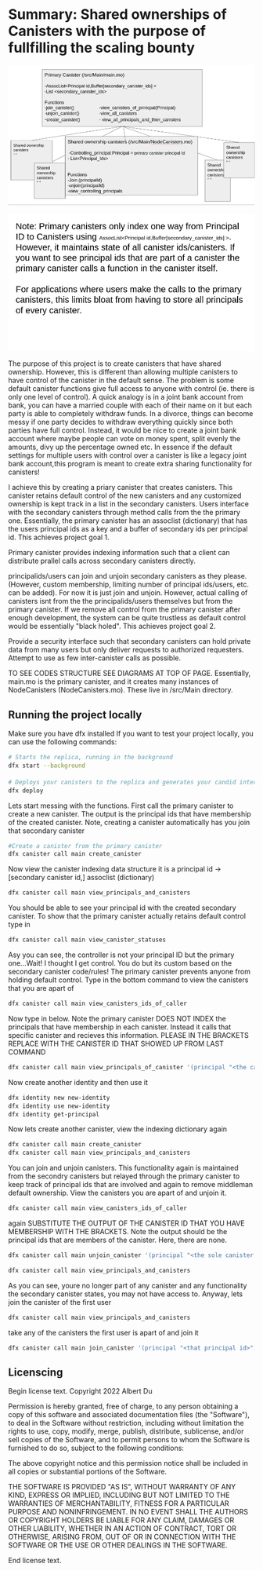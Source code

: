 # Summary: Shared ownerships of Canisters with the purpose of fullfilling the scaling bounty

![Flowchart of workflow](00.png)

![Imortant note about scalability](11.png)

The purpose of this project is to create canisters that have shared ownership. However, this is different than allowing multiple canisters to have control of the canister in the default sense. The problem is some default canister functions give full access to anyone with control (ie. there is only one level of control). A quick analogy is in a joint bank account from bank, you can have a married couple with each of their name on it but each party is able to completely withdraw funds. In a divorce, things can become messy if one party decides to withdraw everything quickly since both parties have full control. Instead, it would be nice to create a joint bank account where maybe people can vote on money spent, split evenly the amounts, divy up the percentage owned etc. In essence if the default settings for multiple users with control over a canister is like a legacy joint bank account,this program is meant to create extra sharing functionality for canisters! 

I achieve this by creating a priary canister that creates canisters. This canister retains default control of the new canisters and any customized ownership is kept track in a list in the secondary canisters. Users interface with the secondary canisters through method calls from the the primary one. Essentially, the primary canister has an  assoclist (dictionary) that has the users principal ids as a key and a buffer of secondary ids per principal id. This achieves project goal 1.

Primary canister provides indexing information such that a client can distribute prallel calls across secondary canisters directly. 


principalids/users can join and unjoin secondary canisters as they please. (However, custom membership, limiting number of principal ids/users, etc. can be added). For now it is just join and unjoin.  However, actual calling of canisters isnt from the the principalids/users themselves but from the primary canister. If we remove all control from the primary canister after enough development, the system can be quite trustless as default control would be essentially "black holed". This achieves project goal 2.  

Provide a security interface such that secondary canisters can hold private data from many users but only deliver requests to authorized requesters. Attempt to use as few inter-canister calls as possible. 

TO SEE CODES STRUCTURE SEE DIAGRAMS AT TOP OF PAGE. Essentially, main.mo is the primary canister, and it creates many instances of NodeCanisters (NodeCanisters.mo).
These live in /src/Main directory.

## Running the project locally

Make sure you have dfx installed 
If you want to test your project locally, you can use the following commands:

```bash
# Starts the replica, running in the background
dfx start --background

# Deploys your canisters to the replica and generates your candid interface
dfx deploy 
```

Lets start messing with the functions. First call the primary canister to create a new canister. The output is the principal ids that have membership of the created canister. Note, creating a canister automatically has you join that secondary canister 
```bash
#Create a canister from the primary canister 
dfx canister call main create_canister
```

Now view the canister indexing data structure it is a principal id -> [secondary canister id,] assoclist (dictionary)
```bash
dfx canister call main view_principals_and_canisters
```

You should be able to see your principal id with the created secondary canister. To show that the primary canister actually retains default control type in 
```bash
dfx canister call main view_canister_statuses
```

Asy you can see, the controller is not your principal ID but the primary one...Wait! I thought I get control. You do but its custom based on the secondary canister code/rules! The primary canister prevents anyone from holding default control. 
Type in the bottom command to view the canisters that you are apart of
```bash
dfx canister call main view_canisters_ids_of_caller
```

Now type in below. Note the primary canister DOES NOT INDEX the principals that have membership in each canister. Instead it calls that specific canister and recieves this information. PLEASE IN THE BRACKETS REPLACE WITH THE CANISTER ID THAT SHOWED UP FROM LAST COMMAND
```bash
dfx canister call main view_principals_of_canister '(principal "<the canister id indexed>" )'
```

Now create another identity and then use it
```bash
dfx identity new new-identity
dfx identity use new-identity
dfx identity get-principal
```

Now lets create another canister, view the indexing dictionary again 
```bash
dfx canister call main create_canister
dfx canister call main view_principals_and_canisters
```
 
You can join and unjoin canisters. This functionality again is maintained from the secondry canisters but relayed through the primary canister to keep track of principal ids that are involved and again to remove middleman default ownership. View the canisters you are apart of and unjoin it.
```bash
dfx canister call main view_canisters_ids_of_caller
```

again SUBSTITUTE THE OUTPUT OF THE CANISTER ID THAT YOU HAVE MEMBERSHIP WITH THE BRACKETS. Note the output should be the principal ids that are members of the canister. Here, there are none. 
```bash
dfx canister call main unjoin_canister '(principal "<the sole canister that you are apart of>")'
```

```bash
dfx canister call main view_principals_and_canisters
```

As you can see, youre no longer part of any canister and any functionality the secondary canister states, you may not have access to.
Anyway, lets join the canister of the first user

```bash
dfx canister call main view_principals_and_canisters
```

take any of the canisters the first user is apart of and join it
```bash
dfx canister call main join_canister '(principal "<that principal id>")
```


## Licenscing 

Begin license text.
Copyright 2022 Albert Du 

Permission is hereby granted, free of charge, to any person obtaining a copy of this software and associated documentation files (the "Software"), to deal in the Software without restriction, including without limitation the rights to use, copy, modify, merge, publish, distribute, sublicense, and/or sell copies of the Software, and to permit persons to whom the Software is furnished to do so, subject to the following conditions:

The above copyright notice and this permission notice shall be included in all copies or substantial portions of the Software.

THE SOFTWARE IS PROVIDED "AS IS", WITHOUT WARRANTY OF ANY KIND, EXPRESS OR IMPLIED, INCLUDING BUT NOT LIMITED TO THE WARRANTIES OF MERCHANTABILITY, FITNESS FOR A PARTICULAR PURPOSE AND NONINFRINGEMENT. IN NO EVENT SHALL THE AUTHORS OR COPYRIGHT HOLDERS BE LIABLE FOR ANY CLAIM, DAMAGES OR OTHER LIABILITY, WHETHER IN AN ACTION OF CONTRACT, TORT OR OTHERWISE, ARISING FROM, OUT OF OR IN CONNECTION WITH THE SOFTWARE OR THE USE OR OTHER DEALINGS IN THE SOFTWARE.

End license text.

